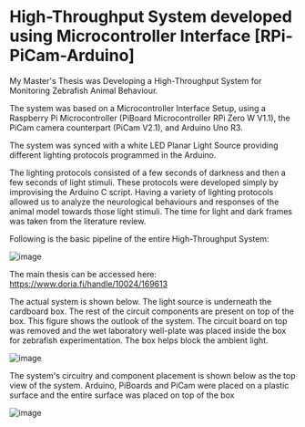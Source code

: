 # High-Throughput System developed using Microcontroller Interface [RPi-PiCam-Arduino]

My Master's Thesis was Developing a High-Throughput System for Monitoring Zebrafish Animal Behaviour.

The system was based on a Microcontroller Interface Setup, using a Raspberry Pi Microcontroller (PiBoard Microcontroller RPi Zero W V1.1), the PiCam camera counterpart  (PiCam V2.1), and Arduino Uno R3.

The system was synced with a white LED Planar Light Source providing different lighting protocols programmed in the Arduino.

The lighting protocols consisted of a few seconds of darkness and then a few seconds of light stimuli. These protocols were developed simply by improvising the Arduino C script. Having a variety of lighting protocols allowed us to analyze the neurological behaviours and responses of the animal model towards those light stimuli. 
The time for light and dark frames was taken from the literature review. 

Following is the basic pipeline of the entire High-Throughput System:

![image](https://github.com/user-attachments/assets/1ac18795-51f4-4cf9-ad2b-82d22b3ae8d1)

The main thesis can be accessed here: https://www.doria.fi/handle/10024/169613


The actual system is shown below. The light source is underneath the cardboard box. The rest of the circuit components are present on top of the box. This figure shows the outlook of the system. The circuit board on top was removed and the wet laboratory well-plate was placed inside the box for zebrafish experimentation. The box helps block the ambient light.


![image](https://github.com/user-attachments/assets/57c2fe24-e16f-4501-809d-1c1217f32941)




The system's circuitry and component placement is shown below as the top view of the system. Arduino, PiBoards and PiCam were placed on a plastic surface and the entire surface was placed on top of the box



![image](https://github.com/user-attachments/assets/6d87698a-fe6d-4671-869b-58203d8590ca)


